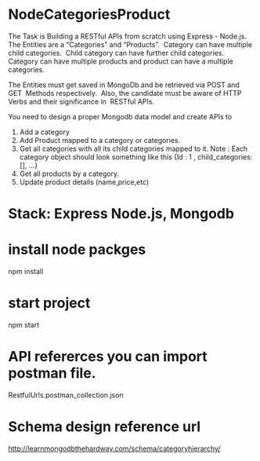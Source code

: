 # NodeCategoriesProduct

The Task is Building a RESTful APIs from scratch using Express - Node.js.  
The Entities are a “Categories” and “Products”.  Category can have multiple child categories.  
Child category can have further child categories.  
Category can have multiple products and product can have a multiple  categories.  

The Entities must get saved in MongoDb and be retrieved via POST and GET  Methods respectively.  
Also, the candidate must be aware of HTTP Verbs and their significance in  RESTful APIs.    

You need to design a proper Mongodb data model and create APIs to   
1. Add a category  
2. Add Product mapped to a category or categories.  
3. Get all categories with all its child categories mapped to it. Note : Each  category object should look something like this {Id : 1 , child_categories:  [], ...}  
4. Get all products by a category.  
5. Update product details (name,price,etc)    

# Stack: Express Node.js, Mongodb

# install node packges

npm install

# start project

npm start

# API refererces you can import postman file.

RestfulUrls.postman_collection.json

# Schema design reference url

http://learnmongodbthehardway.com/schema/categoryhierarchy/
